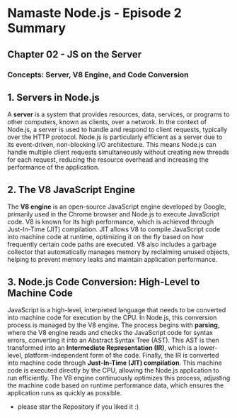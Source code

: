 # Namaste Node.js - Episode 2 Summary

## Chapter 02 - JS on the Server

### Concepts: Server, V8 Engine, and Code Conversion

## 1. Servers in Node.js

A **server** is a system that provides resources, data, services, or programs to other computers, known as clients, over a network. In the context of Node.js, a server is used to handle and respond to client requests, typically over the HTTP protocol. Node.js is particularly efficient as a server due to its event-driven, non-blocking I/O architecture. This means Node.js can handle multiple client requests simultaneously without creating new threads for each request, reducing the resource overhead and increasing the performance of the application.

## 2. The V8 JavaScript Engine

The **V8 engine** is an open-source JavaScript engine developed by Google, primarily used in the Chrome browser and Node.js to execute JavaScript code. V8 is known for its high performance, which is achieved through Just-In-Time (JIT) compilation. JIT allows V8 to compile JavaScript code into machine code at runtime, optimizing it on the fly based on how frequently certain code paths are executed. V8 also includes a garbage collector that automatically manages memory by reclaiming unused objects, helping to prevent memory leaks and maintain application performance.

## 3. Node.js Code Conversion: High-Level to Machine Code

JavaScript is a high-level, interpreted language that needs to be converted into machine code for execution by the CPU. In Node.js, this conversion process is managed by the V8 engine. The process begins with **parsing**, where the V8 engine reads and checks the JavaScript code for syntax errors, converting it into an Abstract Syntax Tree (AST). This AST is then transformed into an **Intermediate Representation (IR)**, which is a lower-level, platform-independent form of the code. Finally, the IR is converted into machine code through **Just-In-Time (JIT) compilation**. This machine code is executed directly by the CPU, allowing the Node.js application to run efficiently. The V8 engine continuously optimizes this process, adjusting the machine code based on runtime performance data, which ensures the application runs as quickly as possible.

- please star the Repository if you liked it :)